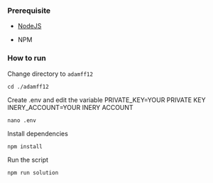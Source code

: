 ### Prerequisite

- [NodeJS](https://nodejs.org/en/)

- NPM



### How to run

Change directory to ```adamff12```

```shell
cd ./adamff12
```

Create .env and edit the variable
PRIVATE_KEY=YOUR PRIVATE KEY
INERY_ACCOUNT=YOUR INERY ACCOUNT

```shell
nano .env
```

Install dependencies

```shell
npm install
```

Run the script

```
npm run solution
```
